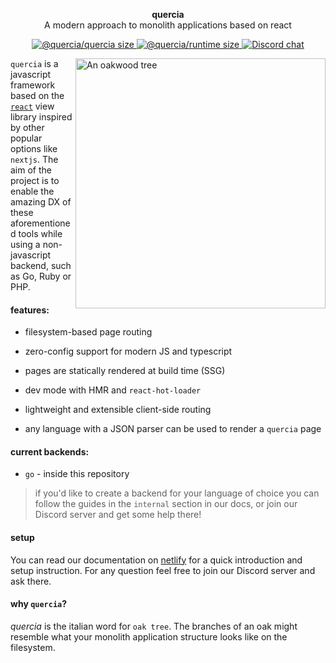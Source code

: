 <p align="center">
  <b>quercia</b><br>
  A modern approach to monolith applications based on react
</p>

<p align="center">
  <!-- @quercia/quercia size -->
  <a href="https://bundlephobia.com/result?p=@quercia/quercia">
    <img src="https://badgen.net/bundlephobia/minzip/@quercia/quercia"
      alt="@quercia/quercia size" />
  </a>
  <!-- @quercia/runtime size -->
  <a href="https://bundlephobia.com/result?p=@quercia/runtime">
    <img src="https://badgen.net/bundlephobia/minzip/@quercia/runtime"
      alt="@quercia/runtime size" />
  </a>
  <!-- Discord chat -->
  <a href="https://discord.gg/TvDTzK">
    <img src="https://img.shields.io/discord/702086867776045166"
      alt="Discord chat" />
  </a>
</p>

<a href="https://unsplash.com/photos/tLSu12Rv1jQ"><img  src="https://images.unsplash.com/photo-1568654792529-d6f9f8a1c231?ixlib=rb-1.2.1&auto=format&fit=crop&w=400&q=80" align="right" alt="An oakwood tree"  width="400px"></a>

`quercia` is a javascript framework based on the [`react`](https://reactjs.org)
view library inspired by other popular options like `nextjs`. The aim of the
project is to enable the amazing DX of these aforementioned tools while using a
non-javascript backend, such as Go, Ruby or PHP.

#### features:

- filesystem-based page routing

- zero-config support for modern JS and typescript

- pages are statically rendered at build time (SSG)

- dev mode with HMR and `react-hot-loader`

- lightweight and extensible client-side routing

- any language with a JSON parser can be used to render a `quercia` page

#### current backends:

- `go` - inside this repository

> if you'd like to create a backend for your language of choice you can follow
> the guides in the `internal` section in our docs, or join our Discord server
> and get some help there!

#### setup

You can read our documentation on [netlify](https://zen-benz-446b1a.netlify.com)
for a quick introduction and setup instruction. For any question feel free to
join our Discord server and ask there.

#### why `quercia`?

_quercia_ is the italian word for `oak tree`. The branches of an oak might
resemble what your monolith application structure looks like on the filesystem.
